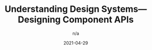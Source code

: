 ---
author: n/a
date: 2021-04-29
layout: post.njk
publisher: js_plainenglish
tags:
  - article
  - design-systems
  - components
target_url: https://javascript.plainenglish.io/design-systems-designing-component-apis-25dcf81d26f5
title: Understanding Design Systems—Designing Component APIs
---